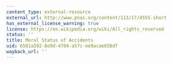 ```yaml
---
content_type: external-resource
external_url: http://www.pnas.org/content/113/17/4555.short
has_external_license_warning: true
license: https://en.wikipedia.org/wiki/All_rights_reserved
status: ''
title: Moral Status of Accidents
uid: 6581a592-8e9d-4704-a57c-ee9acae658df
wayback_url: ''
---
```

